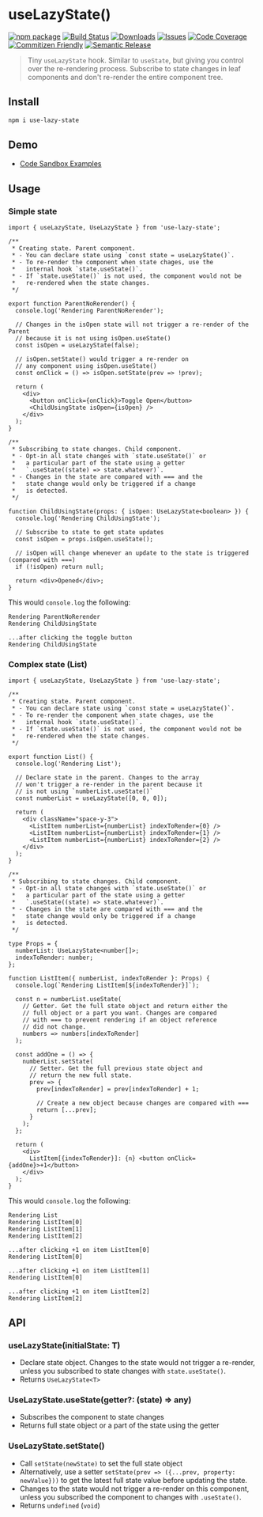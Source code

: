 # useLazyState()

[![npm package][npm-img]][npm-url]
[![Build Status][build-img]][build-url]
[![Downloads][downloads-img]][downloads-url]
[![Issues][issues-img]][issues-url]
[![Code Coverage][codecov-img]][codecov-url]
[![Commitizen Friendly][commitizen-img]][commitizen-url]
[![Semantic Release][semantic-release-img]][semantic-release-url]

> Tiny `useLazyState` hook. Similar to `useState`, but giving you control over the re-rendering process. Subscribe to state changes in leaf components and don't re-render the entire component tree.

## Install

```bash
npm i use-lazy-state
```

## Demo

- [Code Sandbox Examples](https://codesandbox.io/s/use-lazy-state-0h6ub8?file=/src/App.tsx)

## Usage

### Simple state

```tsx
import { useLazyState, UseLazyState } from 'use-lazy-state';

/**
 * Creating state. Parent component.
 * - You can declare state using `const state = useLazyState()`.
 * - To re-render the component when state chages, use the
 *   internal hook `state.useState()`.
 * - If `state.useState()` is not used, the component would not be
 *   re-rendered when the state changes.
 */

export function ParentNoRerender() {
  console.log('Rendering ParentNoRerender');

  // Changes in the isOpen state will not trigger a re-render of the Parent
  // because it is not using isOpen.useState()
  const isOpen = useLazyState(false);

  // isOpen.setState() would trigger a re-render on
  // any component using isOpen.useState()
  const onClick = () => isOpen.setState(prev => !prev);

  return (
    <div>
      <button onClick={onClick}>Toggle Open</button>
      <ChildUsingState isOpen={isOpen} />
    </div>
  );
}

/**
 * Subscribing to state changes. Child component.
 * - Opt-in all state changes with `state.useState()` or
 *   a particular part of the state using a getter
 *   `.useState((state) => state.whatever)`.
 * - Changes in the state are compared with === and the
 *   state change would only be triggered if a change
 *   is detected.
 */

function ChildUsingState(props: { isOpen: UseLazyState<boolean> }) {
  console.log('Rendering ChildUsingState');

  // Subscribe to state to get state updates
  const isOpen = props.isOpen.useState();

  // isOpen will change whenever an update to the state is triggered (compared with ===)
  if (!isOpen) return null;

  return <div>Opened</div>;
}
```

This would `console.log` the following:

```
Rendering ParentNoRerender
Rendering ChildUsingState

...after clicking the toggle button
Rendering ChildUsingState
```

### Complex state (List)

```tsx
import { useLazyState, UseLazyState } from 'use-lazy-state';

/**
 * Creating state. Parent component.
 * - You can declare state using `const state = useLazyState()`.
 * - To re-render the component when state chages, use the
 *   internal hook `state.useState()`.
 * - If `state.useState()` is not used, the component would not be
 *   re-rendered when the state changes.
 */

export function List() {
  console.log('Rendering List');

  // Declare state in the parent. Changes to the array
  // won't trigger a re-render in the parent because it
  // is not using `numberList.useState()`
  const numberList = useLazyState([0, 0, 0]);

  return (
    <div className="space-y-3">
      <ListItem numberList={numberList} indexToRender={0} />
      <ListItem numberList={numberList} indexToRender={1} />
      <ListItem numberList={numberList} indexToRender={2} />
    </div>
  );
}

/**
 * Subscribing to state changes. Child component.
 * - Opt-in all state changes with `state.useState()` or
 *   a particular part of the state using a getter
 *   `.useState((state) => state.whatever)`.
 * - Changes in the state are compared with === and the
 *   state change would only be triggered if a change
 *   is detected.
 */

type Props = {
  numberList: UseLazyState<number[]>;
  indexToRender: number;
};

function ListItem({ numberList, indexToRender }: Props) {
  console.log(`Rendering ListItem[${indexToRender}]`);

  const n = numberList.useState(
    // Getter. Get the full state object and return either the
    // full object or a part you want. Changes are compared
    // with === to prevent rendering if an object reference
    // did not change.
    numbers => numbers[indexToRender]
  );

  const addOne = () => {
    numberList.setState(
      // Setter. Get the full previous state object and
      // return the new full state.
      prev => {
        prev[indexToRender] = prev[indexToRender] + 1;

        // Create a new object because changes are compared with ===
        return [...prev];
      }
    );
  };

  return (
    <div>
      ListItem[{indexToRender}]: {n} <button onClick={addOne}>+1</button>
    </div>
  );
}
```

This would `console.log` the following:

```
Rendering List
Rendering ListItem[0]
Rendering ListItem[1]
Rendering ListItem[2]

...after clicking +1 on item ListItem[0]
Rendering ListItem[0]

...after clicking +1 on item ListItem[1]
Rendering ListItem[0]

...after clicking +1 on item ListItem[2]
Rendering ListItem[2]
```

## API

### useLazyState<T>(initialState: T)

- Declare state object. Changes to the state would not trigger a re-render, unless you
  subscribed to state changes with `state.useState()`.
- Returns `UseLazyState<T>`

### UseLazyState.useState(getter?: (state) => any)

- Subscribes the component to state changes
- Returns full state object or a part of the state using the getter

### UseLazyState.setState()

- Call `setState(newState)` to set the full state object
- Alternatively, use a setter `setState(prev => ({...prev, property: newValue}))` to get
  the latest full state value before updating the state.
- Changes to the state would not trigger a re-render on this component, unless you subscribed
  the component to changes with `.useState()`.
- Returns `undefined` (`void`)

[build-img]: https://github.com/carlosbaraza/use-lazy-state/actions/workflows/release.yml/badge.svg
[build-url]: https://github.com/carlosbaraza/use-lazy-state/actions/workflows/release.yml
[downloads-img]: https://img.shields.io/npm/dt/use-lazy-state
[downloads-url]: https://www.npmtrends.com/use-lazy-state
[npm-img]: https://img.shields.io/npm/v/use-lazy-state
[npm-url]: https://www.npmjs.com/package/use-lazy-state
[issues-img]: https://img.shields.io/github/issues/carlosbaraza/use-lazy-state
[issues-url]: https://github.com/carlosbaraza/use-lazy-state/issues
[codecov-img]: https://codecov.io/gh/carlosbaraza/use-lazy-state/branch/main/graph/badge.svg
[codecov-url]: https://codecov.io/gh/carlosbaraza/use-lazy-state
[semantic-release-img]: https://img.shields.io/badge/%20%20%F0%9F%93%A6%F0%9F%9A%80-semantic--release-e10079.svg
[semantic-release-url]: https://github.com/semantic-release/semantic-release
[commitizen-img]: https://img.shields.io/badge/commitizen-friendly-brightgreen.svg
[commitizen-url]: http://commitizen.github.io/cz-cli/
